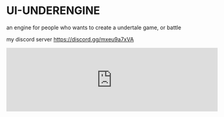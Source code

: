 # UI-UNDERENGINE
an engine for people who wants to create a undertale game, or battle

my discord server https://discord.gg/mxeu9a7xVA

<iframe src="https://itch.io/embed/1167375" height="167" width="552" frameborder="0"><a href="https://ultraivan12.itch.io/ivantale">IVANTALE by ultraivan12</a></iframe>
